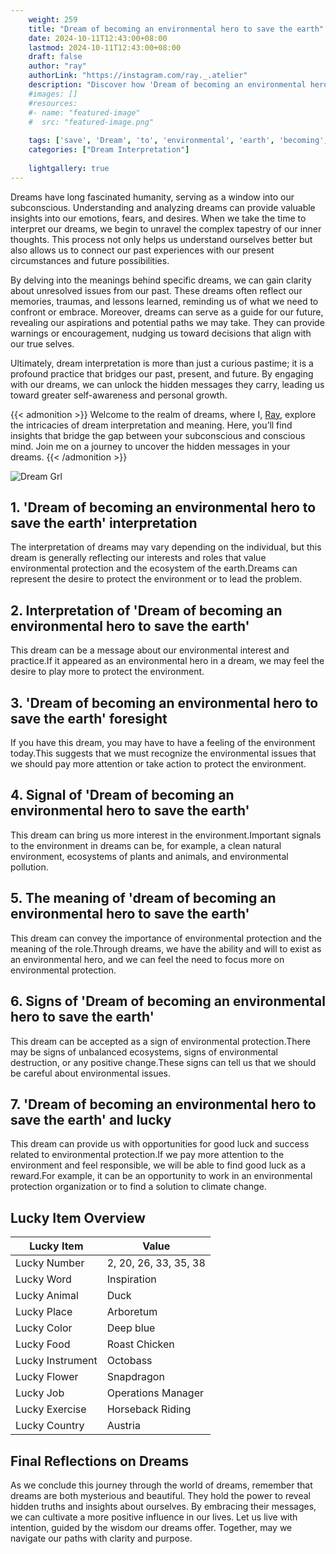 ```yaml
---
    weight: 259
    title: "Dream of becoming an environmental hero to save the earth"  # Assuming 'title' column exists
    date: 2024-10-11T12:43:00+08:00
    lastmod: 2024-10-11T12:43:00+08:00
    draft: false
    author: "ray"
    authorLink: "https://instagram.com/ray._.atelier"
    description: "Discover how 'Dream of becoming an environmental hero to save the earth' can interpret your future and uncover its significant meanings in your life."
    #images: []
    #resources:
    #- name: "featured-image"
    #  src: "featured-image.png"
    
    tags: ['save', 'Dream', 'to', 'environmental', 'earth', 'becoming', 'hero', 'an']
    categories: ["Dream Interpretation"]
    
    lightgallery: true
---
```

    
Dreams have long fascinated humanity, serving as a window into our subconscious. Understanding and analyzing dreams can provide valuable insights into our emotions, fears, and desires. When we take the time to interpret our dreams, we begin to unravel the complex tapestry of our inner thoughts. This process not only helps us understand ourselves better but also allows us to connect our past experiences with our present circumstances and future possibilities.

By delving into the meanings behind specific dreams, we can gain clarity about unresolved issues from our past. These dreams often reflect our memories, traumas, and lessons learned, reminding us of what we need to confront or embrace. Moreover, dreams can serve as a guide for our future, revealing our aspirations and potential paths we may take. They can provide warnings or encouragement, nudging us toward decisions that align with our true selves.

Ultimately, dream interpretation is more than just a curious pastime; it is a profound practice that bridges our past, present, and future. By engaging with our dreams, we can unlock the hidden messages they carry, leading us toward greater self-awareness and personal growth.

{{< admonition >}}
Welcome to the realm of dreams, where I, [Ray](https://instagram.com/ray._.atelier), explore the intricacies of dream interpretation and meaning. Here, you’ll find insights that bridge the gap between your subconscious and conscious mind. Join me on a journey to uncover the hidden messages in your dreams.
{{< /admonition >}}

![Dream Grl](https://cdn.pixabay.com/photo/2017/11/02/03/35/gothic-2910057_1280.jpg "Dream Grl")

## 1. 'Dream of becoming an environmental hero to save the earth' interpretation
The interpretation of dreams may vary depending on the individual, but this dream is generally reflecting our interests and roles that value environmental protection and the ecosystem of the earth.Dreams can represent the desire to protect the environment or to lead the problem.

## 2. Interpretation of 'Dream of becoming an environmental hero to save the earth'
This dream can be a message about our environmental interest and practice.If it appeared as an environmental hero in a dream, we may feel the desire to play more to protect the environment.

## 3. 'Dream of becoming an environmental hero to save the earth' foresight
If you have this dream, you may have to have a feeling of the environment today.This suggests that we must recognize the environmental issues that we should pay more attention or take action to protect the environment.

## 4. Signal of 'Dream of becoming an environmental hero to save the earth'
This dream can bring us more interest in the environment.Important signals to the environment in dreams can be, for example, a clean natural environment, ecosystems of plants and animals, and environmental pollution.

## 5. The meaning of 'dream of becoming an environmental hero to save the earth'
This dream can convey the importance of environmental protection and the meaning of the role.Through dreams, we have the ability and will to exist as an environmental hero, and we can feel the need to focus more on environmental protection.

## 6. Signs of 'Dream of becoming an environmental hero to save the earth'
This dream can be accepted as a sign of environmental protection.There may be signs of unbalanced ecosystems, signs of environmental destruction, or any positive change.These signs can tell us that we should be careful about environmental issues.

## 7. 'Dream of becoming an environmental hero to save the earth' and lucky
This dream can provide us with opportunities for good luck and success related to environmental protection.If we pay more attention to the environment and feel responsible, we will be able to find good luck as a reward.For example, it can be an opportunity to work in an environmental protection organization or to find a solution to climate change.

## Lucky Item Overview
| Lucky Item          | Value              |
|---------------|--------------------|
| Lucky Number        | 2, 20, 26, 33, 35, 38  |
| Lucky Word          | Inspiration |
| Lucky Animal        | Duck |
| Lucky Place         | Arboretum     |
| Lucky Color         | Deep blue     |
| Lucky Food          | Roast Chicken      |
| Lucky Instrument    | Octobass |
| Lucky Flower        | Snapdragon    |
| Lucky Job           | Operations Manager       |
| Lucky Exercise      | Horseback Riding  |
| Lucky Country       | Austria    |


##  Final Reflections on Dreams

As we conclude this journey through the world of dreams, remember that dreams are both mysterious and beautiful. They hold the power to reveal hidden truths and insights about ourselves. By embracing their messages, we can cultivate a more positive influence in our lives. Let us live with intention, guided by the wisdom our dreams offer. Together, may we navigate our paths with clarity and purpose.
